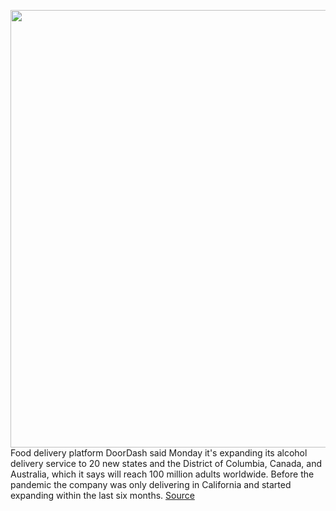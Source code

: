 <img src='https://cdn.vox-cdn.com/thumbor/XUk0dfX9RJdE-_Wz-FwZEIP4XaA=/0x0:2040x1360/1200x800/filters:focal(857x517:1183x843)/cdn.vox-cdn.com/uploads/chorus_image/image/69882359/acastro_190724_1777_doordash_0001.0.0.jpg' width='700px' /><br/>
Food delivery platform DoorDash said Monday it's expanding its alcohol delivery service to 20 new states and the District of Columbia, Canada, and Australia, which it says will reach 100 million adults worldwide. Before the pandemic the company was only delivering in California and started expanding within the last six months.
<a href='https://www.theverge.com/2021/9/20/22682828/doordash-alcohol-delivery-states-canada-australia'> Source <a/>